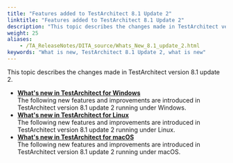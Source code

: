 ```yaml
--- 
title: "Features added to TestArchitect 8.1 Update 2"
linktitle: "Features added to TestArchitect 8.1 Update 2"
description: "This topic describes the changes made in TestArchitect version 8.1 update 2."
weight: 25
aliases: 
    - /TA_ReleaseNotes/DITA_source/Whats_New_8.1_update_2.html
keywords: "What is new, TestArchitect 8.1 Update 2, what is new"
---
```


This topic describes the changes made in TestArchitect version 8.1 update 2.

-   **[What's new in TestArchitect for Windows](/TA_ReleaseNotes/DITA_source/Whats_New_8.1_update_2_Windows.html)**  
The following new features and improvements are introduced in TestArchitect version 8.1 update 2 running under Windows.
-   **[What's new in TestArchitect for Linux](/TA_ReleaseNotes/DITA_source/Whats_New_8.1_update_2_Linux.html)**  
The following new features and improvements are introduced in TestArchitect version 8.1 update 2 running under Linux.
-   **[What's new in TestArchitect for macOS](/TA_ReleaseNotes/DITA_source/Whats_New_8.1_update_2_Mac.html)**  
The following new features and improvements are introduced in TestArchitect version 8.1 update 2 running under macOS.




